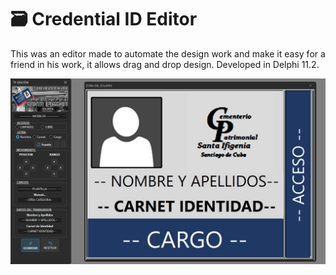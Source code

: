# :card_file_box: Credential ID Editor
This was an editor made to automate the design work and make it easy for a friend in his work, it allows drag and drop design. Developed in Delphi 11.2.

<img src="https://github.com/DoctorBIOS1990/Editor-de-Zolapin/blob/main/ScreenShot/ScreenShot.png">
